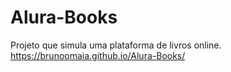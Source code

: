 # Alura-Books
Projeto que simula uma plataforma de livros online.
https://brunoomaia.github.io/Alura-Books/
